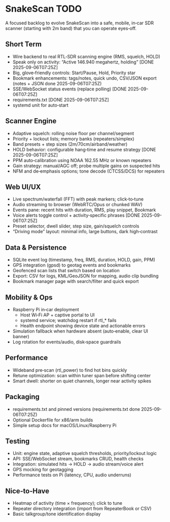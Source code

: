 # SnakeScan TODO

A focused backlog to evolve SnakeScan into a safe, mobile, in‑car SDR scanner (starting with 2m band) that you can operate eyes‑off.

## Short Term
- Wire backend to real RTL‑SDR scanning engine (RMS, squelch, HOLD)
- Speak only on activity: “Active 146.940 megahertz, holding” [DONE 2025-09-06T07:25Z]
- Big, glove‑friendly controls: Start/Pause, Hold, Priority star
- Bookmark enhancements: tags/notes, quick undo, CSV/JSON export (notes + JSON done 2025-09-06T07:25Z)
- SSE/WebSocket status events (replace polling) [DONE 2025-09-06T07:25Z]
- requirements.txt [DONE 2025-09-06T07:25Z]
- systemd unit for auto‑start

## Scanner Engine
- Adaptive squelch: rolling noise floor per channel/segment
- Priority + lockout lists; memory banks (repeaters/simplex)
- Band presets + step sizes (2m/70cm/airband/weather)
- HOLD behavior: configurable hang‑time and resume strategy [DONE 2025-09-06T07:25Z]
- PPM auto‑calibration using NOAA 162.55 MHz or known repeaters
- Gain strategy: manual/AGC off; probe multiple gains on suspected hits
- NFM and de‑emphasis options; tone decode (CTCSS/DCS) for repeaters

## Web UI/UX
- Live spectrum/waterfall (FFT) with peak markers; click‑to‑tune
- Audio streaming to browser (WebRTC/Opus or chunked WAV)
- Events pane: recent hits with duration, RMS, play snippet, Bookmark
- Voice alerts toggle control + activity‑specific phrases [DONE 2025-09-06T07:25Z]
- Preset selector, dwell slider, step size, gain/squelch controls
- “Driving mode” layout: minimal info, large buttons, dark high‑contrast

## Data & Persistence
- SQLite event log (timestamp, freq, RMS, duration, HOLD, gain, PPM)
- GPS integration (gpsd) to geotag events and bookmarks
- Geofenced scan lists that switch based on location
- Export: CSV for logs, KML/GeoJSON for mapping, audio clip bundling
- Bookmark manager page with search/filter and quick export

## Mobility & Ops
- Raspberry Pi in‑car deployment
  - Host Wi‑Fi AP + captive portal to UI
  - systemd service; watchdog restart if rtl_* fails
  - Health endpoint showing device state and actionable errors
- Simulation fallback when hardware absent (auto‑enable, clear UI banner)
- Log rotation for events/audio, disk‑space guardrails

## Performance
- Wideband pre‑scan (rtl_power) to find hot bins quickly
- Retune optimization: scan within tuner span before shifting center
- Smart dwell: shorter on quiet channels, longer near activity spikes

## Packaging
- requirements.txt and pinned versions (requirements.txt done 2025-09-06T07:25Z)
- Optional Dockerfile for x86/arm builds
- Simple setup docs for macOS/Linux/Raspberry Pi

## Testing
- Unit: engine state, adaptive squelch thresholds, priority/lockout logic
- API: SSE/WebSocket stream, bookmarks CRUD, health checks
- Integration: simulated hits → HOLD → audio stream/voice alert
- GPS mocking for geotagging
- Performance tests on Pi (latency, CPU, audio underruns)

## Nice‑to‑Have
- Heatmap of activity (time × frequency); click to tune
- Repeater directory integration (import from RepeaterBook or CSV)
- Basic talkgroup/tone identification display
